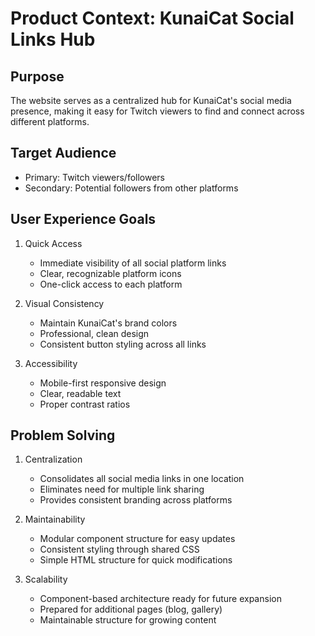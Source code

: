 # Product Context: KunaiCat Social Links Hub

## Purpose
The website serves as a centralized hub for KunaiCat's social media presence, making it easy for Twitch viewers to find and connect across different platforms.

## Target Audience
- Primary: Twitch viewers/followers
- Secondary: Potential followers from other platforms

## User Experience Goals
1. Quick Access
   - Immediate visibility of all social platform links
   - Clear, recognizable platform icons
   - One-click access to each platform

2. Visual Consistency
   - Maintain KunaiCat's brand colors
   - Professional, clean design
   - Consistent button styling across all links

3. Accessibility
   - Mobile-first responsive design
   - Clear, readable text
   - Proper contrast ratios

## Problem Solving
1. Centralization
   - Consolidates all social media links in one location
   - Eliminates need for multiple link sharing
   - Provides consistent branding across platforms

2. Maintainability
   - Modular component structure for easy updates
   - Consistent styling through shared CSS
   - Simple HTML structure for quick modifications

3. Scalability
   - Component-based architecture ready for future expansion
   - Prepared for additional pages (blog, gallery)
   - Maintainable structure for growing content 